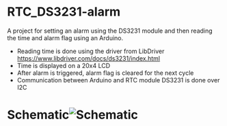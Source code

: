 # RTC_DS3231-alarm
 
A project for setting an alarm using the DS3231 module and then reading the time and alarm flag using an Arduino.
- Reading time is done using the driver from LibDriver https://www.libdriver.com/docs/ds3231/index.html
- Time is displayed on a 20x4 LCD
- After alarm is triggered, alarm flag is cleared for the next cycle
- Communication between Arduino and RTC module DS3231 is done over I2C

# Schematic![Schematic](https://user-images.githubusercontent.com/75970114/206840080-4690fa39-e43d-443c-b148-3235da640406.png)
